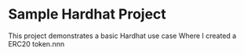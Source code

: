 # Sample Hardhat Project

This project demonstrates a basic Hardhat use case Where I created a ERC20 token.nnn


